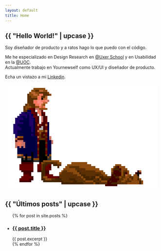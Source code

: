 ```yaml
---
layout: default
title: Home
---
```

<section id="home">
    <div class="row align-items-center">
        <div class="col-sm-12 col-md-6">
            <h1>{{ "Hello World!" | upcase }}</h1>
            <p>Soy diseñador de producto y a ratos hago lo que puedo con el código.</p>
            <p>Me he especializado en Design Research en <a href="https://www.uxerschool.com" target="_blank">@Uxer School</a> y en Usabilidad en la <a href="https://www.uoc.edu" target="_blank">@UOC</a>.<br>
            Actualmente trabajo en Yournewself como UX/UI y diseñador de producto.</p>
            <p>Echa un vistazo a mi <a href="https://www.linkedin.com/in/xavipuighernandez/" target="_blank">Linkedin</a>.</p>
        </div>
        <div class="col-sm-12 col-md-6">
            <img src="assets/img/bg_home.gif">
        </div>
    </div>
</section>

<h2>{{ "Últimos posts" | upcase }}</h2>

<ul class="home_posts">

  {% for post in site.posts %}
    <li class="post">
      <h3>
        <a href="{{ post.url }}">{{ post.title }}</a>
      </h3>
      {{ post.excerpt }}
    </li>
  {% endfor %}
</ul>

